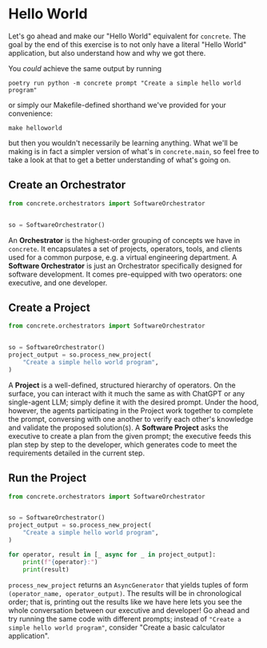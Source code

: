 # Hello World

Let's go ahead and make our "Hello World" equivalent for `concrete`.
The goal by the end of this exercise is to not only have a literal "Hello World" application, but also understand how and why we got there.

You *could* achieve the same output by running 

```shell
poetry run python -m concrete prompt "Create a simple hello world program"
```

or simply our Makefile-defined shorthand we've provided for your convenience:
```shell
make helloworld
```

but then you wouldn't necessarily be learning anything.
What we'll be making is in fact a simpler version of what's in `concrete.main`, so feel free to take a look at that to get a better understanding of what's going on.

## Create an Orchestrator

```python hl_lines="1 4"
from concrete.orchestrators import SoftwareOrchestrator


so = SoftwareOrchestrator()
```

An **Orchestrator** is the highest-order grouping of concepts we have in `concrete`.
It encapsulates a set of projects, operators, tools, and clients used for a common purpose, e.g. a virtual engineering department.
A **Software Orchestrator** is just an Orchestrator specifically designed for software development.
It comes pre-equipped with two operators: one executive, and one developer.

## Create a Project

```python hl_lines="5-7"
from concrete.orchestrators import SoftwareOrchestrator


so = SoftwareOrchestrator()
project_output = so.process_new_project(
    "Create a simple hello world program",
)
```

A **Project** is a well-defined, structured hierarchy of operators.
On the surface, you can interact with it much the same as with ChatGPT or any single-agent LLM; simply define it with the desired prompt.
Under the hood, however, the agents participating in the Project work together to complete the prompt, conversing with one another to verify each other's knowledge and validate the proposed solution(s).
A **Software Project** asks the executive to create a plan from the given prompt; the executive feeds this plan step by step to the developer, which generates code to meet the requirements detailed in the current step.

## Run the Project

```python hl_lines="9-11"
from concrete.orchestrators import SoftwareOrchestrator


so = SoftwareOrchestrator()
project_output = so.process_new_project(
    "Create a simple hello world program",
)

for operator, result in [_ async for _ in project_output]:
    print(f"{operator}:")
    print(result)
```

`process_new_project` returns an `AsyncGenerator` that yields tuples of form `(operator_name, operator_output)`.
The results will be in chronological order; that is, printing out the results like we have here lets you see the whole conversation between our executive and developer!
Go ahead and try running the same code with different prompts; instead of `"Create a simple hello world program"`, consider "Create a basic calculator application".
